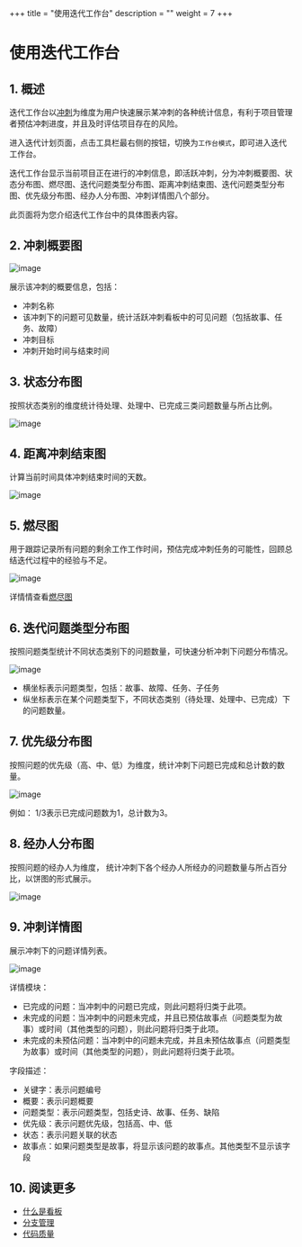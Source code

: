 +++
title = "使用迭代工作台"
description = ""
weight = 7
+++

# 使用迭代工作台

## 1. 概述

迭代工作台以[冲刺](../../work-lists/sprint)为维度为用户快速展示某冲刺的各种统计信息，有利于项目管理者预估冲刺进度，并且及时评估项目存在的风险。

进入迭代计划页面，点击工具栏最右侧的按钮，切换为`工作台模式`，即可进入迭代工作台。

迭代工作台显示当前项目正在进行的冲刺信息，即活跃冲刺，分为冲刺概要图、状态分布图、燃尽图、迭代问题类型分布图、距离冲刺结束图、迭代问题类型分布图、优先级分布图、经办人分布图、冲刺详情图八个部分。

此页面将为您介绍迭代工作台中的具体图表内容。

## 2. 冲刺概要图

![image](/docs/user-guide/cooperation/iteration-plan/image/scrumboard-30.png)

展示该冲刺的概要信息，包括：

- 冲刺名称
- 该冲刺下的问题可见数量，统计活跃冲刺看板中的可见问题（包括故事、任务、故障）
- 冲刺目标
- 冲刺开始时间与结束时间

## 3. 状态分布图

按照状态类别的维度统计待处理、处理中、已完成三类问题数量与所占比例。

![image](/docs/user-guide/cooperation/iteration-plan/image/scrumboard-31.png)

## 4. 距离冲刺结束图

计算当前时间具体冲刺结束时间的天数。

![image](/docs/user-guide/cooperation/iteration-plan/image/scrumboard-32.png)

## 5. 燃尽图

用于跟踪记录所有问题的剩余工作工作时间，预估完成冲刺任务的可能性，回顾总结迭代过程中的经验与不足。

![image](/docs/user-guide/cooperation/iteration-plan/image/scrumboard-33.png)

详情情查看[燃尽图](../../../report/agile-report)

## 6. 迭代问题类型分布图

按照问题类型统计不同状态类别下的问题数量，可快速分析冲刺下问题分布情况。

![image](/docs/user-guide/cooperation/iteration-plan/image/scrumboard-34.png)

- 横坐标表示问题类型，包括：故事、故障、任务、子任务
- 纵坐标表示在某个问题类型下，不同状态类别（待处理、处理中、已完成）下的问题数量。

## 7. 优先级分布图

按照问题的优先级（高、中、低）为维度，统计冲刺下问题已完成和总计数的数量。

![image](/docs/user-guide/cooperation/iteration-plan/image/scrumboard-35.png)

例如： 1/3表示已完成问题数为1，总计数为3。

## 8. 经办人分布图

按照问题的经办人为维度， 统计冲刺下各个经办人所经办的问题数量与所占百分比，以饼图的形式展示。

![image](/docs/user-guide/cooperation/iteration-plan/image/scrumboard-36.png)

## 9. 冲刺详情图

展示冲刺下的问题详情列表。

![image](/docs/user-guide/cooperation/iteration-plan/image/scrumboard-37.png)

详情模块：

* 已完成的问题：当冲刺中的问题已完成，则此问题将归类于此项。
* 未完成的问题：当冲刺中的问题未完成，并且已预估故事点（问题类型为故事）或时间（其他类型的问题），则此问题将归类于此项。
* 未完成的未预估问题：当冲刺中的问题未完成，并且未预估故事点（问题类型为故事）或时间（其他类型的问题），则此问题将归类于此项。

字段描述：

* 关键字：表示问题编号
* 概要：表示问题概要
* 问题类型：表示问题类型，包括史诗、故事、任务、缺陷
* 优先级：表示问题优先级，包括高、中、低
* 状态：表示问题关联的状态
* 故事点：如果问题类型是故事，将显示该问题的故事点。其他类型不显示该字段

## 10. 阅读更多

- [什么是看板](../whatisboard)
- [分支管理](../../../development/code-manage/manage-branch/)
- [代码质量](../../../development/code-manage/code-quality)
